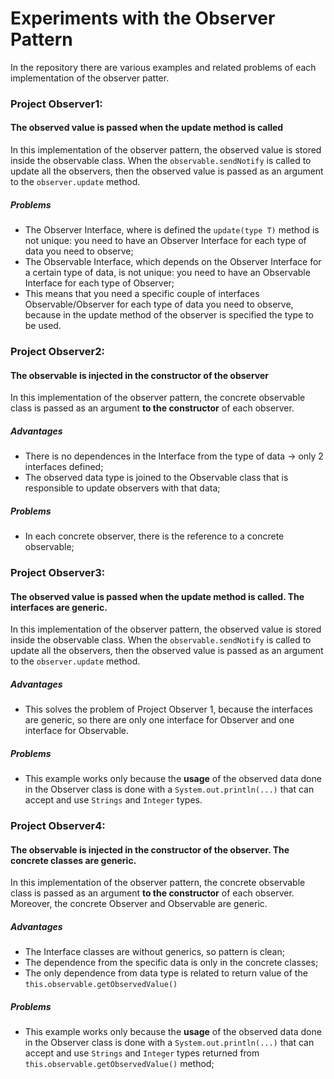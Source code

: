 # Experiments with the Observer Pattern

In the repository there are various examples and related problems of each implementation of the observer patter.

### Project Observer1:

#### The observed value is passed when the update method is called
In this implementation of the observer pattern, the observed value is stored inside the observable class.
When the `observable.sendNotify` is called to update all the observers, then the observed value is passed as an argument to the `observer.update` method.
##### Problems
- The Observer Interface, where is defined the `update(type T)` method is not unique: you need to have an Observer Interface for each type of data you need to observe;
- The Observable Interface, which depends on the Observer Interface for a certain type of data, is not unique: you need to have an Observable Interface for each type of Observer;
- This means that you need a specific couple of interfaces Observable/Observer for each type of data you need to observe, because in the update method of the observer is specified the type to be used.

### Project Observer2:

#### The observable is injected in the constructor of the observer
In this implementation of the observer pattern, the concrete observable class is passed as an argument **to the constructor** of each observer.
##### Advantages
- There is no dependences in the Interface from the type of data -> only 2 interfaces defined;
- The observed data type is joined to the Observable class that is responsible to update observers with that data;

##### Problems
- In each concrete observer, there is the reference to a concrete observable;

### Project Observer3:

#### The observed value is passed when the update method is called. The interfaces are generic.
In this implementation of the observer pattern, the observed value is stored inside the observable class.
When the `observable.sendNotify` is called to update all the observers, then the observed value is passed as an argument to the `observer.update` method.
##### Advantages
- This solves the problem of Project Observer 1, because the interfaces are generic, so there are only one interface for Observer and one interface for Observable.
##### Problems
- This example works only because the **usage** of the observed data done in the Observer class is done with a `System.out.println(...)` that can accept and use `Strings` and `Integer` types.

### Project Observer4:

#### The observable is injected in the constructor of the observer. The concrete classes are generic.
In this implementation of the observer pattern, the concrete observable class is passed as an argument **to the constructor** of each observer. Moreover, the concrete Observer and Observable are generic.
##### Advantages
- The Interface classes are without generics, so pattern is clean;
- The dependence from the specific data is only in the concrete classes;
- The only dependence from data type is related to return value of the `this.observable.getObservedValue()`

##### Problems
- This example works only because the **usage** of the observed data done in the Observer class is done with a `System.out.println(...)` that can accept and use `Strings` and `Integer` types returned from `this.observable.getObservedValue()` method;

